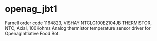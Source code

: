 # openag_jbt1
Farnell order code 1164823,  VISHAY  NTCLG100E2104JB  THERMISTOR, NTC, Axial, 100Kohms Analog thermistor temperature sensor driver for OpenagInItiative Food Bot.
